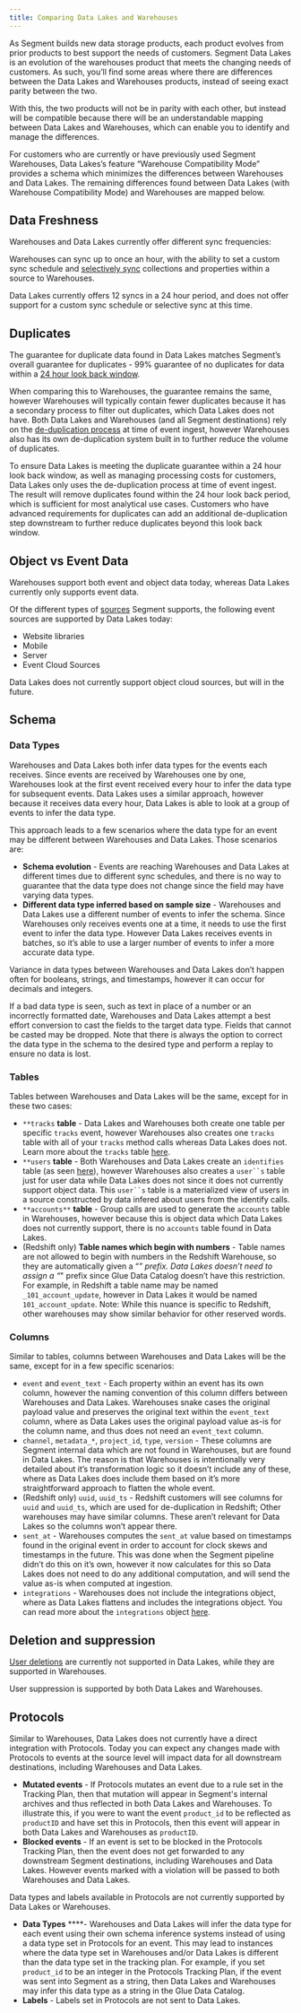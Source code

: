 ```yaml
---
title: Comparing Data Lakes and Warehouses
---
```


<!--
TODO:
diagrams? Illustrations?
Add sections about S3 and GCS
links to analytics academy stuff on owning your data
-->

As Segment builds new data storage products, each product evolves from prior products to best support the needs of customers. Segment Data Lakes is an evolution of the warehouses product that meets the changing needs of customers. As such, you’ll find some areas where there are differences between the Data Lakes and Warehouses products, instead of seeing exact parity between the two.

With this, the two products will not be in parity with each other, but instead will be compatible because there will be an understandable mapping between Data Lakes and Warehouses, which can enable you to identify and manage the differences.

For customers who are currently or have previously used Segment Warehouses, Data Lakes’s feature “Warehouse Compatibility Mode” provides a schema which minimizes the differences between Warehouses and Data Lakes. The remaining differences found between Data Lakes (with Warehouse Compatibility Mode) and Warehouses are mapped below.


## Data Freshness

Warehouses and Data Lakes currently offer different sync frequencies:

Warehouses can sync up to once an hour, with the ability to set a custom sync schedule and [selectively sync](/docs/connections/warehouses/selective-sync/) collections and properties within a source to Warehouses.

Data Lakes currently offers 12 syncs in a 24 hour period, and does not offer support for a custom sync schedule or selective sync at this time.


## Duplicates

The guarantee for duplicate data found in Data Lakes matches Segment’s overall guarantee for duplicates - 99% guarantee of no duplicates for data within a [24 hour look back window](/docs/guides/duplicate-data/).

When comparing this to Warehouses, the guarantee remains the same, however Warehouses will typically contain fewer duplicates because it has a secondary process to filter out duplicates, which Data Lakes does not have. Both Data Lakes and Warehouses (and all Segment destinations) rely on the [de-duplication process](/docs/guides/duplicate-data/) at time of event ingest, however Warehouses also has its own de-duplication system built in to further reduce the volume of duplicates.

To ensure Data Lakes is meeting the duplicate guarantee within a 24 hour look back window, as well as managing processing costs for customers, Data Lakes only uses the de-duplication process at time of event ingest. The result will remove duplicates found within the 24 hour look back period, which is sufficient for most analytical use cases. Customers who have advanced requirements for duplicates can add an additional de-duplication step downstream to further reduce duplicates beyond this look back window.


## Object vs Event Data

Warehouses support both event and object data today, whereas Data Lakes currently only supports event data.

Of the different types of [sources](/docs/connections/sources/) Segment supports, the following event sources are supported by Data Lakes today:

- Website libraries
- Mobile
- Server
- Event Cloud Sources

Data Lakes does not currently support object cloud sources, but will in the future.

## Schema
### Data Types

Warehouses and Data Lakes both infer data types for the events each receives. Since events are received by Warehouses one by one, Warehouses look at the first event received every hour to infer the data type for subsequent events. Data Lakes uses a similar approach, however because it receives data every hour, Data Lakes is able to look at a group of events to infer the data type.

This approach leads to a few scenarios where the data type for an event may be different between Warehouses and Data Lakes. Those scenarios are:

- **Schema evolution** - Events are reaching Warehouses and Data Lakes at different times due to different sync schedules, and there is no way to guarantee that the data type does not change since the field may have varying data types.
- **Different data type inferred based on sample size** - Warehouses and Data Lakes use a different number of events to infer the schema. Since Warehouses only receives events one at a time, it needs to use the first event to infer the data type. However Data Lakes receives events in batches, so it’s able to use a larger number of events to infer a more accurate data type.

Variance in data types between Warehouses and Data Lakes don’t happen often for booleans, strings, and timestamps, however it can occur for decimals and integers.

If a bad data type is seen, such as text in place of a number or an incorrectly formatted date, Warehouses and Data Lakes attempt a best effort conversion to cast the fields to the target data type. Fields that cannot be casted may be dropped. Note that there is always the option to correct the data type in the schema to the desired type and perform a replay to ensure no data is lost.


### Tables

Tables between Warehouses and Data Lakes will be the same, except for in these two cases:

- `**tracks` **table** - Data Lakes and Warehouses both create one table per specific `tracks` event, however Warehouses also creates one `tracks` table with all of your `tracks` method calls whereas Data Lakes does not. Learn more about the `tracks` table [here](/docs/connections/storage/warehouses/schema/).
- `**users` **table** - Both Warehouses and Data Lakes create an  `identifies` table (as seen [here](/docs/connections/storage/warehouses/schema/)), however Warehouses also creates a `user``s` table just for user data while Data Lakes does not since it does not currently support object data. This `user``s` table is a materialized view of users in a source constructed by data infered about users from the identify calls.
- `**accounts**` **table** - Group calls are used to generate the `accounts` table in Warehouses, however because this is object data which Data Lakes does not currently support, there is no `accounts` table found in Data Lakes.
- (Redshift only) **Table names which begin with numbers** - Table names are not allowed to begin with numbers in the Redshift Warehouse, so they are automatically given a “_” prefix. Data Lakes doesn’t need to assign a “_" prefix since Glue Data Catalog doesn’t have this restriction. For example, in Redshift a table name may be named `_101_account_update`, however in Data Lakes it would be named `101_account_update`. Note: While this nuance is specific to Redshift, other warehouses may show similar behavior for other reserved words.


### Columns

Similar to tables, columns between Warehouses and Data Lakes will be the same, except for in a few specific scenarios:

- `event` and `event_text` - Each property within an event has its own column, however the naming convention of this column differs between Warehouses and Data Lakes. Warehouses snake cases the original payload value and preserves the original text within the `event_text` column, where as Data Lakes uses the original payload value as-is for the column name, and thus does not need an `event_text` column.
- `channel`, `metadata_*`, `project_id`, `type`, `version` - These columns are Segment internal data which are not found in Warehouses, but are found in Data Lakes. The reason is that Warehouses is intentionally very detailed about it’s transformation logic so it doesn’t include any of these, where as Data Lakes does include them based on it’s more straightforward approach to flatten the whole event.
- (Redshift only) `uuid`, `uuid_ts` - Redshift customers will see columns for `uuid` and `uuid_ts`, which are used for de-duplication in Redshift; Other warehouses may have similar columns. These aren’t relevant for Data Lakes so the columns won’t appear there.
- `sent_at` - Warehouses computes the `sent_at` value based on timestamps found in the original event in order to account for clock skews and timestamps in the future. This was done when the Segment pipeline didn’t do this on it’s own, however it now calculates for this so Data Lakes does not need to do any additional computation, and will send the value as-is when computed at ingestion.
- `integrations` - Warehouses does not include the integrations object, where as Data Lakes flattens and includes the integrations object. You can read more about the `integrations` object [here](/docs/guides/#filtering-with-the-integrations-object).



## Deletion and suppression

[User deletions](/docs/privacy/user-deletion-and-suppression/) are currently not supported in Data Lakes, while they are supported in Warehouses.

User suppression is supported by both Data Lakes and Warehouses.


## Protocols

Similar to Warehouses, Data Lakes does not currently have a direct integration with Protocols. Today you can expect any changes made with Protocols to events at the source level will impact data for all downstream destinations, including Warehouses and Data Lakes.

- **Mutated events** - If Protocols mutates an event due to a rule set in the Tracking Plan, then that mutation will appear in Segment's internal archives and thus reflected in both Data Lakes and Warehouses. To illustrate this, if you were to want the event `product_id` to be reflected as `productID` and have set this in Protocols, then this event will appear in both Data Lakes and Warehouses as `productID`.
- **Blocked events** - If an event is set to be blocked in the Protocols Tracking Plan, then the event does not get forwarded to any downstream Segment destinations, including Warehouses and Data Lakes. However events marked with a violation will be passed to both Warehouses and Data Lakes.


Data types and labels available in Protocols are not currently supported by Data Lakes or Warehouses.

- **Data Types** ****- Warehouses and Data Lakes will infer the data type for each event using their own schema inference systems instead of using a data type set in Protocols for an event. This may lead to instances where the data type set in Warehouses and/or Data Lakes is different than the data type set in the tracking plan. For example, if you set `product_id` to be an integer in the Protocols Tracking Plan, if the event was sent into Segment as a string, then Data Lakes and Warehouses may infer this data type as a string in the Glue Data Catalog.
- **Labels** - Labels set in Protocols are not sent to Data Lakes.
